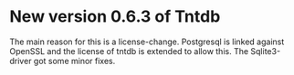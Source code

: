New version 0.6.3 of Tntdb
==========================

The main reason for this is a license-change. Postgresql is linked against
OpenSSL and the license of tntdb is extended to allow this.
The Sqlite3-driver got some minor fixes.

